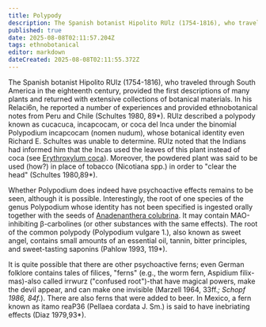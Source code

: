 ```yaml
---
title: Polypody
description: The Spanish botanist Hipolito RUlz (1754-1816), who traveled through South America in the eighteenth century, provided the first descriptions of many plants...
published: true
date: 2025-08-08T02:11:57.204Z
tags: ethnobotanical
editor: markdown
dateCreated: 2025-08-08T02:11:55.372Z
---
```


The Spanish botanist Hipolito RUlz (1754-1816), who traveled through South America in the eighteenth century, provided the first descriptions of many plants and returned with extensive collections of botanical materials. In his Relaci6n, he reported a number of experiences and provided ethnobotanical notes from Peru and Chile (Schultes 1980, 89*). RUlz described a polypody known as cucacuca, incapcocam, or coca del Inca under the binomial Polypodium incapcocam (nomen nudum), whose botanical identity even Richard E. Schultes was unable to determine. RUlz noted that the Indians had informed him that the Incas used the leaves of this plant instead of coca (see [Erythroxylum coca](/en/erythroxylum-coca)). Moreover, the powdered plant was said to be used (how?) in place of tobacco (Nicotiana spp.) in order to "clear the head" (Schultes 1980,89*).

Whether Polypodium does indeed have psychoactive effects remains to be seen, although it is possible. Interestingly, the root of one species of the genus Polypodium whose identity has not been specified is ingested orally together with the seeds of [Anadenanthera colubrina](/en/anadenanthera-colubrina). It may contain MAO-inhibiting β-carbolines (or other substances with the same effects). The root of the common polypody (Polypodium vulgare 1.), also known as sweet angel, contains small amounts of an essential oil, tannin, bitter principles, and sweet-tasting saponins (Pahlow 1993, 119*).

It is quite possible that there are other psychoactive ferns; even German folklore contains tales of filices, "ferns" (e.g., the worm fern, Aspidium filix-mas)-also called irrwurz ("confused root")-that have magical powers, make the devil appear, and can make one invisible (Marzell 1964, 33ff.*; Schopf 1986, 84f.*). There are also ferns that were added to beer. In Mexico, a fern known as itamo reaP36 (Pellaea cordata J. Sm.) is said to have inebriating effects (Diaz 1979,93*).